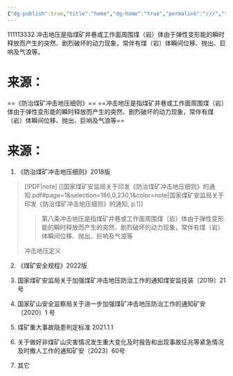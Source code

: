 ```yaml
---
{"dg-publish":true,"title":"home","dg-home":"true","permalink":"///","tags":["gardenEntry"],"dgPassFrontmatter":true}
---
```


111113332
冲击地压是指煤矿井巷或⼯作⾯周围煤（岩）体由于弹性变形能的瞬时释放⽽产⽣的突然、剧烈破坏的动⼒现象，常伴有煤（岩）体瞬间位移、抛出、巨响及⽓浪等。
# 来源：
==《防治煤矿冲击地压细则》==
==冲击地压是指煤矿井巷或⼯作⾯周围煤（岩）体由于弹性变形能的瞬时释放⽽产⽣的突然、剧烈破坏的动⼒现象，常伴有煤（岩）体瞬间位移、抛出、巨响及⽓浪等==










# 来源：
1. 《防治煤矿冲击地压细则》2018版
> [!PDF|note] [[国家煤矿安监局关于印发《防治煤矿冲击地压细则》的通知.pdf#page=1&selection=186,0,230,1&color=note|国家煤矿安监局关于印发《防治煤矿冲击地压细则》的通知, p.1]]
> > 第⼋条冲击地压是指煤矿井巷或⼯作⾯周围煤（岩）体由于弹性变形能的瞬时释放⽽产⽣的突然、剧烈破坏的动⼒现象，常伴有煤（岩）体瞬间位移、抛出、巨响及⽓浪等
> 
> 冲击地压定义


2. 《煤矿安全规程》2022版



3. 国家煤矿安监局关于加强煤矿冲击地压防治工作的通知煤安监技装〔2019〕21 号



4. 国家矿山安全监察局关于进一步加强煤矿冲击地压防治工作的通知矿安〔2020〕1 号




5. 煤矿重大事故隐患判定标准 2021.1.1



6. 关于做好⾮煤矿⼭灾害情况发⽣重⼤变化及时报告和出现事故征兆等紧急情况及时撤⼈⼯作的通知矿安〔2023〕60号



7. 其它

